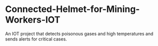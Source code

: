 # Connected-Helmet-for-Mining-Workers-IOT
An IOT project that detects poisonous gases and high temperatures and sends alerts for critical cases.
